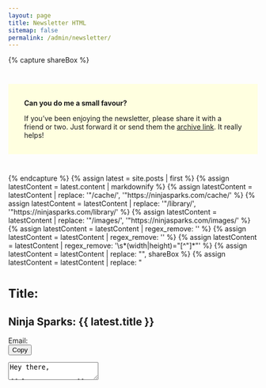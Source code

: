 ```yaml
---
layout: page
title: Newsletter HTML
sitemap: false
permalink: /admin/newsletter/
---
```

{% capture shareBox %}
<div style="background: lightyellow; padding: 1rem 2rem; margin: 2.5rem 0;">
<p><strong>Can you do me a small favour?</strong></p>
<p>If you’ve been enjoying the newsletter, please share it with a friend or two. Just forward it or send them the <a href="https://buttondown.com/BrushNinja">archive link</a>. It really helps!</p>
</div>
{% endcapture %}
{% assign latest = site.posts | first %}
{% assign latestContent = latest.content | markdownify %}
{% assign latestContent = latestContent | replace: '"/cache/', '"https://ninjasparks.com/cache/' %}
{% assign latestContent = latestContent | replace: '"/library/', '"https://ninjasparks.com/library/' %}
{% assign latestContent = latestContent | replace: '"/images/', '"https://ninjasparks.com/images/' %}
{% assign latestContent = latestContent | regex_remove: '<script.*?</script>' %}
{% assign latestContent = latestContent | regex_remove: '<noscript.*?</noscript>' %}
{% assign latestContent = latestContent | regex_remove: '\s*(width|height)="[^"]*"' %}
{% assign latestContent = latestContent | replace: "<!-- INCLUDE SHARE -->", shareBox %}
{% assign latestContent = latestContent | replace: "<h3 ", '<h3 style="font-size: 1.5rem; margin-top: 2.5rem;" ' %}

<span class="f6 t-tt-u 0">Title:</span>
<h2 class="m0">Ninja Sparks: {{ latest.title }}</h2>

<span class="f6 t-tt-u 0">Email:</span><br>
<button id="copy-button">Copy</button>
<textarea class="h6 w100" id="latest-content">
Hey there,

{{ latestContent }}

<br style="clear: both;">

---

Have you found anything interesting lately? I’d love to hear about it, just reply to this email!

See you next time,

Ben
</textarea>
<script>
	document.getElementById("copy-button").addEventListener(
		"click",
		function() {
			const text = document.getElementById("latest-content");
			navigator.clipboard.writeText(text.value);
			console.log("Copied to clipboard", text.value);
		}
	);
</script>